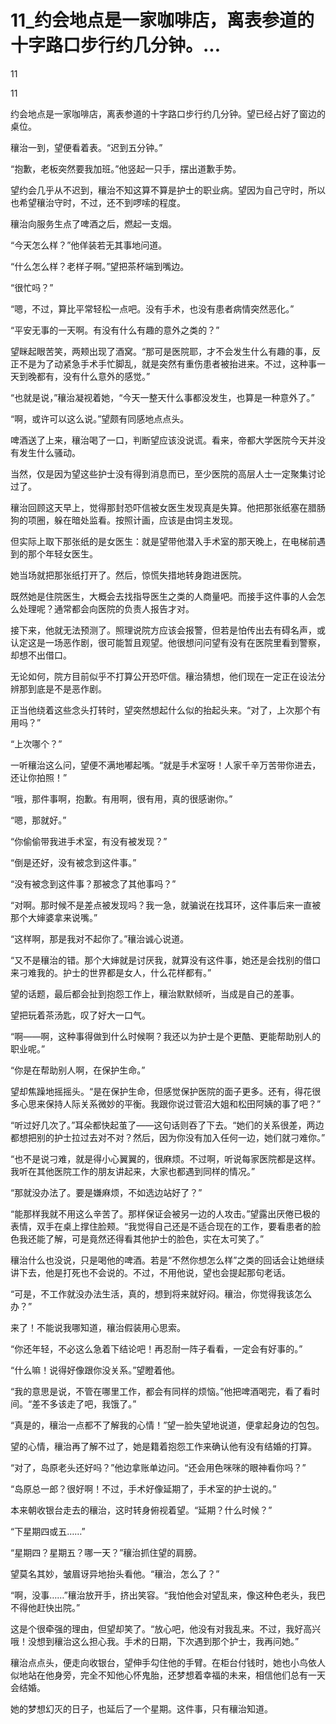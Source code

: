 # 11_约会地点是一家咖啡店，离表参道的十字路口步行约几分钟。...

11

11

约会地点是一家咖啡店，离表参道的十字路口步行约几分钟。望已经占好了窗边的桌位。

穰治一到，望便看着表。“迟到五分钟。”

“抱歉，老板突然要我加班。”他竖起一只手，摆出道歉手势。

望约会几乎从不迟到，穰治不知这算不算是护士的职业病。望因为自己守时，所以也希望穰治守时，不过，还不到啰嗦的程度。

穰治向服务生点了啤酒之后，燃起一支烟。

“今天怎么样？”他佯装若无其事地问道。

“什么怎么样？老样子啊。”望把茶杯端到嘴边。

“很忙吗？”

“嗯，不过，算比平常轻松一点吧。没有手术，也没有患者病情突然恶化。”

“平安无事的一天啊。有没有什么有趣的意外之类的？”

望眯起眼苦笑，两颊出现了酒窝。“那可是医院耶，才不会发生什么有趣的事，反正不是为了动紧急手术手忙脚乱，就是突然有重伤患者被抬进来。不过，这种事一天到晚都有，没有什么意外的感觉。”

“也就是说，”穰治凝视着她，“今天一整天什么事都没发生，也算是一种意外了。”

“啊，或许可以这么说。”望颇有同感地点点头。

啤酒送了上来，穰治喝了一口，判断望应该没说谎。看来，帝都大学医院今天并没有发生什么骚动。

当然，仅是因为望这些护士没有得到消息而已，至少医院的高层人士一定聚集讨论过了。

穰治回顾这天早上，觉得那封恐吓信被女医生发现真是失算。他把那张纸塞在腊肠狗的项圈，躲在暗处监看。按照计画，应该是由饲主发现。

但实际上取下那张纸的是女医生：就是望带他潜入手术室的那天晚上，在电梯前遇到的那个年轻女医生。

她当场就把那张纸打开了。然后，惊慌失措地转身跑进医院。

既然她是住院医生，大概会去找指导医生之类的人商量吧。而接手这件事的人会怎么处理呢？通常都会向医院的负责人报告才对。

接下来，他就无法预测了。照理说院方应该会报警，但若是怕传出去有碍名声，或认定这是一场恶作剧，很可能暂且观望。他很想问问望有没有在医院里看到警察，却想不出借口。

无论如何，院方目前似乎不打算公开恐吓信。穰治猜想，他们现在一定正在设法分辨那到底是不是恶作剧。

正当他绕着这些念头打转时，望突然想起什么似的抬起头来。“对了，上次那个有用吗？”

“上次哪个？”

一听穰治这么问，望便不满地嘟起嘴。“就是手术室呀！人家千辛万苦带你进去，还让你拍照！”

“哦，那件事啊，抱歉。有用啊，很有用，真的很感谢你。”

“嗯，那就好。”

“你偷偷带我进手术室，有没有被发现？”

“倒是还好，没有被念到这件事。”

“没有被念到这件事？那被念了其他事吗？”

“对啊。那时候不是差点被发现吗？我一急，就骗说在找耳环，这件事后来一直被那个大婶婆拿来说嘴。”

“这样啊，那是我对不起你了。”穰治诚心说道。

“又不是穰治的错。那个大婶就是讨厌我，就算没有这件事，她还是会找别的借口来刁难我的。护士的世界都是女人，什么花样都有。”

望的话题，最后都会扯到抱怨工作上，穰治默默倾听，当成是自己的差事。

望把玩着茶汤匙，叹了好大一口气。

“啊——啊，这种事得做到什么时候啊？我还以为护士是个更酷、更能帮助别人的职业呢。”

“你是在帮助别人啊，在保护生命。”

望却焦躁地摇摇头。“是在保护生命，但感觉保护医院的面子更多。还有，得花很多心思来保持人际关系微妙的平衡。我跟你说过菅沼大姐和松田阿姨的事了吧？”

“听过好几次了。”耳朵都快起茧了——这句话则吞了下去。“她们的关系很差，两边都想把别的护士拉过去对不对？然后，因为你没有加入任何一边，她们就刁难你。”

“也不是说刁难，就是得小心翼翼的，很麻烦。不过啊，听说每家医院都是这样。我听在其他医院工作的朋友讲起来，大家也都遇到同样的情况。”

“那就没办法了。要是嫌麻烦，不如选边站好了？”

“能那样我就不用这么辛苦了。那样保证会被另一边的人攻击。”望露出厌倦已极的表情，双手在桌上撑住脸颊。“我觉得自己还是不适合现在的工作，要看患者的脸色我还能了解，可是竟然还得看其他护士的脸色，实在太可笑了。”

穰治什么也没说，只是喝他的啤酒。若是“不然你想怎么样”之类的回话会让她继续讲下去，他是打死也不会说的。不过，不用他说，望也会提起那句老话。

“可是，不工作就没办法生活，真的，想到将来就好闷。穰治，你觉得我该怎么办？”

来了！不能说我哪知道，穰治假装用心思索。

“你还年轻，不必这么急着下结论吧！再忍耐一阵子看看，一定会有好事的。”

“什么嘛！说得好像跟你没关系。”望瞪着他。

“我的意思是说，不管在哪里工作，都会有同样的烦恼。”他把啤酒喝完，看了看时间。“差不多该走了吧，我饿了。”

“真是的，穰治一点都不了解我的心情！”望一脸失望地说道，便拿起身边的包包。

望的心情，穰治再了解不过了，她是籍着抱怨工作来确认他有没有结婚的打算。

“对了，岛原老头还好吗？”他边拿账单边问。“还会用色咪咪的眼神看你吗？”

“岛原总一郎？很好啊！不过，手术好像延期了，手术室的护士说的。”

本来朝收银台走去的穰治，这时转身俯视着望。“延期？什么时候？”

“下星期四或五……”

“星期四？星期五？哪一天？”穰治抓住望的肩膀。

望莫名其妙，皱眉讶异地抬头看他。“穰治，怎么了？”

“啊，没事……”穰治放开手，挤出笑容。“我怕他会对望乱来，像这种色老头，我巴不得他赶快出院。”

这是个很牵强的理由，但望却笑了。“放心吧，他没有对我乱来。不过，我好高兴哦！没想到穰治这么担心我。手术的日期，下次遇到那个护士，我再问她。”

穰治点点头，便走向收银台，望伸手勾住他的手臂。在柜台付钱时，她也小鸟依人似地站在他身旁，完全不知他心怀鬼胎，还梦想着幸福的未来，相信他们总有一天会结婚。

她的梦想幻灭的日子，也延后了一个星期。这件事，只有穰治知道。